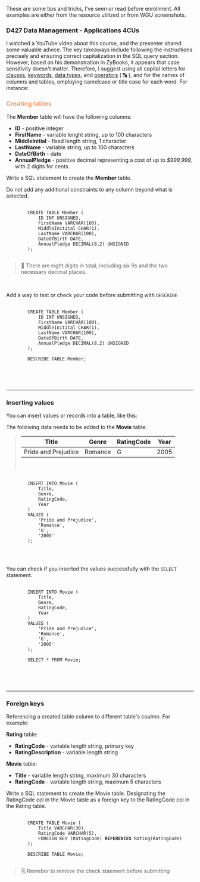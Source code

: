 These are some tips and tricks, I've seen or read before enrollment. All examples are either from the resource utilized or from WGU screenshots.

### D427 Data Management - Applications 4CUs

I watched a YouTube video about this course, and the presenter shared some valuable advice. The key takeaways include following the instructions precisely and ensuring correct capitalization in the SQL query section. However, based on his demonstration in ZyBooks, it appears that case sensitivity doesn't matter. Therefore, I suggest using all capital letters for <ins>clauses</ins>, <ins>keywords</ins>, <ins>data types</ins>, and <ins>operators</ins> ( :capital_abcd: ), and for the names of columns and tables, employing camelcase or title case for each word. For instance:<br>

### <p style="color:#FF975A">Creating tables</p>

The __Member__ table will have the following columns:<br>

* __ID__ - positive integer
* __FirstName__ -  variable lenght string, up to 100 characters
* __MiddleInitial__ - fixed length string, 1 character
* __LastName__ - variable string, up to 100 characters
* __DateOfBirth__ - date
* __AnnualPledge__ - positive decimal representing a cost of up to *$999,999,* with 2 digits for cents.<br>

Write a SQL statement to create the __Member__ table.<br>

Do not add any additional constraints to any column beyond what is selected.
<pre>
    <code>
        CREATE TABLE Member (
            ID INT UNSIGNED,
            FirstName VARCHAR(100),
            MiddleInitital CHAR(1),
            LastName VARCHAR(100),
            DateOfBirth DATE,
            AnnualPledge DECIMAL(8,2) UNSIGNED
        );
    </code>
</pre>
> :thought_balloon: There are eight digits in total, including six 9s and the two necessary decimal places.
<br>

Add a way to test or check your code before submitting with `DESCRIBE`
<pre>
    <code>
        CREATE TABLE Member (
            ID INT UNSIGNED,
            FirstName VARCHAR(100),
            MiddleInitital CHAR(1),
            LastName VARCHAR(100),
            DateOfBirth DATE,
            AnnualPledge DECIMAL(8,2) UNSIGNED
        );

        DESCRIBE TABLE Member;
    </code>
</pre>
<br>
<br>
<hr>

### Inserting values

You can insert values or records into a table, like this:

The following data needs to be added to the __Movie__ table:
> |Title               | Genre   | RatingCode | Year |
> |--------------------|---------|------------|------|
> |Pride and Prejudice | Romance | G          | 2005 |
> <br>

<pre>
    <code>
        INSERT INTO Movie (
            Title,
            Genre,
            RatingCode,
            Year
        )
        VALUES (
            'Pride and Prejudice',
            'Romance',
            'G',
            '2005'
        );
    </code>
</pre>
<br>

You can check if you inserted the values successfully with the `SELECT` statement.

<pre>
    <code>
        INSERT INTO Movie (
            Title,
            Genre,
            RatingCode,
            Year
        )
        VALUES (
            'Pride and Prejudice',
            'Romance',
            'G',
            '2005'
        );

        SELECT * FROM Movie;
    </code>
</pre>
<br>
<br>
<hr>

### Foreign keys

Referencing a created table column to different table's coulmn. For example:

__Rating__ table:<br>
* __RatingCode__ - variable length string, primary key <br>
* __RatingDescription__ - variable length string

__Movie__ table:<br>
* __Title__ - variable length string, maximum 30 characters<br> 
* __RatingCode__ - variable length string, maximum 5 characters

Write a SQL statement to create the Movie table. Designating the RatingCode col in the Movie table as a foreign key to the RatingCode col in the Rating table.
<pre>
    <code>
        CREATE TABLE Movie (
            Title VARCHAR(30),
            RatingCode VARCHAR(5),
            FOREIGN KEY (RatingCode) <strong>REFERENCES</strong> Rating(RatingCode)
        );

        DESCRIBE TABLE Movie;
    </code>
</pre>
> :spiral_notepad: Remeber to remove the check staement before submitting